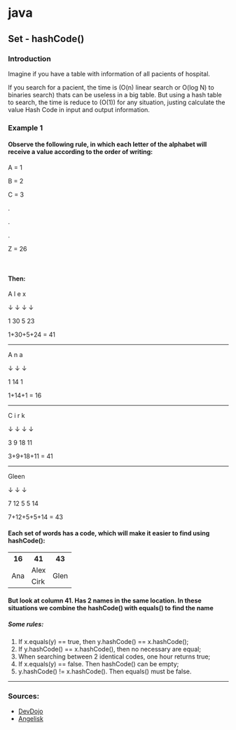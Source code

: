 # java

## Set - hashCode()

### Introduction

<p>
Imagine if you have a table with information of all pacients of hospital.
</p>
<p>
If you search for a pacient, the time is (O(n) linear search or 
O(log N) to binaries search) thats can be useless in a big table. But
using a hash table to search, the time is reduce to (O(1)) for any situation, justing calculate the value Hash Code in input and output information.
</p>

### Example 1
#### Observe the following rule, in which each letter of the alphabet will receive a value according to the order of writing:

<p>A = 1</p>
<p>B = 2</p>
<p>C = 3</p>
<p>.</p>
<p>.</p>
<p>.</p>
<p>Z = 26</p>
<br/>

#### Then:

<p>A l  e x</p>
<p>↓ ↓  ↓ ↓</p>
<p>1 30 5 23</p>
<p>1+30+5+24 = 41</p>

<hr/>
<p>A n a</p>
<p>↓ ↓ ↓</p>
<p>1 14 1</p>
<p>1+14+1 = 16</p>

<hr/>
<p>C i r k</p>
<p>↓ ↓  ↓ ↓</p>
<p>3 9 18 11</p>
<p>3+9+18+11 = 41</p>

<hr>
<p>Gleen</p>
<p>↓ ↓ ↓</p>
<p>7 12 5 5 14</p>
<p>7+12+5+5+14 = 43</p>

#### Each set of words has a code, which will make it easier to find using hashCode():

<table>
  <tr>
    <th>16</th>
    <th>41</th>
    <th>43</th>
  </tr>
  <tr>
    <td rowspan="2">Ana</td>
    <td>Alex</th>
    <td rowspan="2">Glen</td>
  </tr>
  <tr>
    <td>Cirk</td>
  </tr>
</table>

#### But look at column 41. Has 2 names in the same location. In these situations we combine the hashCode() with equals() to find the name

##### Some rules:

<ol>
  <li>If x.equals(y) == true, then y.hashCode() == x.hashCode();</li>
  <li>If y.hashCode() == x.hashCode(), then no necessary are equal;</li>
  <li>When searching between 2 identical codes, one hour returns true;</li>
  <li>If x.equals(y) == false. Then hashCode() can be empty;</li>
  <li>y.hashCode() != x.hashCode(). Then equals() must be false.</li>
 </ol>

<hr/>

### Sources:
<ul>
<li>
  <a href="https://www.youtube.com/watch?v=O0fP8jA4RVA" />DevDojo</a></li>
  <li><a href="https://angeliski.com.br/2014/01/05/equals-e-hashcode/#:~:text=O%20hashCode%20%C3%A9%20uma%20ferramenta,de%20hash%20de%20modo%20correto." />Angelisk</a></li>

</ul>
